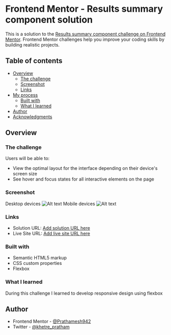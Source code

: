 # Frontend Mentor - Results summary component solution

This is a solution to the [Results summary component challenge on Frontend Mentor](https://www.frontendmentor.io/challenges/results-summary-component-CE_K6s0maV). Frontend Mentor challenges help you improve your coding skills by building realistic projects. 

## Table of contents

- [Overview](#overview)
  - [The challenge](#the-challenge)
  - [Screenshot](#screenshot)
  - [Links](#links)
- [My process](#my-process)
  - [Built with](#built-with)
  - [What I learned](#what-i-learned)
- [Author](#author)
- [Acknowledgments](#acknowledgments)

## Overview

### The challenge

Users will be able to:

- View the optimal layout for the interface depending on their device's screen size
- See hover and focus states for all interactive elements on the page

### Screenshot
Desktop devices
![Alt text](image-2.png)
Mobile devices
![Alt text](image-3.png)

### Links
- Solution URL: [Add solution URL here](https://your-solution-url.com)
- Live Site URL: [Add live site URL here](https://your-live-site-url.com)

### Built with

- Semantic HTML5 markup
- CSS custom properties
- Flexbox


### What I learned
During this challenge I learned to develop responsive design using flexbox

## Author
- Frontend Mentor - [@Prathamesh942](https://www.frontendmentor.io/profile/Prathamesh942)
- Twitter - [@khetre_pratham](https://twitter.com/khetre_pratham)
